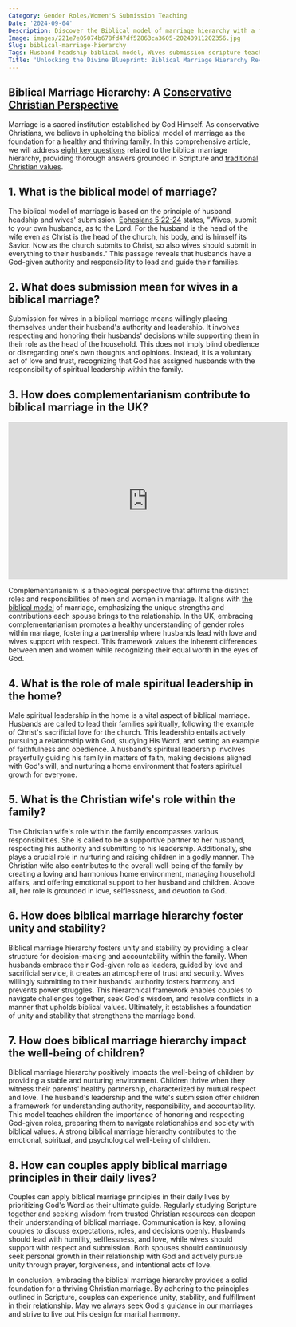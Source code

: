 ```yaml
---
Category: Gender Roles/Women'S Submission Teaching
Date: '2024-09-04'
Description: Discover the Biblical model of marriage hierarchy with a focus on husband headship and wives' submission, exploring the roles within a Christian household. Explore the concept of complementarian marriages in the UK and the importance of male spiritual leadership at home.
Image: images/221e7e05074b678fd47df52863ca3605-20240911202356.jpg
Slug: biblical-marriage-hierarchy
Tags: Husband headship biblical model, Wives submission scripture teaching, Complementarian marriage UK, Male spiritual leadership home, Christian wife's role family
Title: 'Unlocking the Divine Blueprint: Biblical Marriage Hierarchy Revealed'
---
```


## Biblical Marriage Hierarchy: A [Conservative Christian Perspective](/resisting-lgbtq-education)
Marriage is a sacred institution established by God Himself. As conservative Christians, we believe in upholding the biblical model of marriage as the foundation for a healthy and thriving family. In this comprehensive article, we will address [eight key questions](/challenging-feminism) related to the biblical marriage hierarchy, providing thorough answers grounded in Scripture and [traditional Christian values](/critiquing-modern-art).

## 1. What is the biblical model of marriage?

The biblical model of marriage is based on the principle of husband headship and wives' submission. [Ephesians 5:22-24](https://www.bibleref.com/Ephesians/5/Ephesians-5-22.html) states, "Wives, submit to your own husbands, as to the Lord. For the husband is the head of the wife even as Christ is the head of the church, his body, and is himself its Savior. Now as the church submits to Christ, so also wives should submit in everything to their husbands." This passage reveals that husbands have a God-given authority and responsibility to lead and guide their families.

## 2. What does submission mean for wives in a biblical marriage?

Submission for wives in a biblical marriage means willingly placing themselves under their husband's authority and leadership. It involves respecting and honoring their husbands' decisions while supporting them in their role as the head of the household. This does not imply blind obedience or disregarding one's own thoughts and opinions. Instead, it is a voluntary act of love and trust, recognizing that God has assigned husbands with the responsibility of spiritual leadership within the family.

## 3. How does complementarianism contribute to biblical marriage in the UK?


<iframe width="560" height="315" src="https://www.youtube.com/embed/LgbKiL8DMVE" frameborder="0" allow="autoplay; encrypted-media" allowfullscreen></iframe>


Complementarianism is a theological perspective that affirms the distinct roles and responsibilities of men and women in marriage. It aligns with [the biblical model](/covenant-marriage-promotion) of marriage, emphasizing the unique strengths and contributions each spouse brings to the relationship. In the UK, embracing complementarianism promotes a healthy understanding of gender roles within marriage, fostering a partnership where husbands lead with love and wives support with respect. This framework values the inherent differences between men and women while recognizing their equal worth in the eyes of God.

## 4. What is the role of male spiritual leadership in the home?

Male spiritual leadership in the home is a vital aspect of biblical marriage. Husbands are called to lead their families spiritually, following the example of Christ's sacrificial love for the church. This leadership entails actively pursuing a relationship with God, studying His Word, and setting an example of faithfulness and obedience. A husband's spiritual leadership involves prayerfully guiding his family in matters of faith, making decisions aligned with God's will, and nurturing a home environment that fosters spiritual growth for everyone.

## 5. What is the Christian wife's role within the family?

The Christian wife's role within the family encompasses various responsibilities. She is called to be a supportive partner to her husband, respecting his authority and submitting to his leadership. Additionally, she plays a crucial role in nurturing and raising children in a godly manner. The Christian wife also contributes to the overall well-being of the family by creating a loving and harmonious home environment, managing household affairs, and offering emotional support to her husband and children. Above all, her role is grounded in love, selflessness, and devotion to God.

## 6. How does biblical marriage hierarchy foster unity and stability?

Biblical marriage hierarchy fosters unity and stability by providing a clear structure for decision-making and accountability within the family. When husbands embrace their God-given role as leaders, guided by love and sacrificial service, it creates an atmosphere of trust and security. Wives willingly submitting to their husbands' authority fosters harmony and prevents power struggles. This hierarchical framework enables couples to navigate challenges together, seek God's wisdom, and resolve conflicts in a manner that upholds biblical values. Ultimately, it establishes a foundation of unity and stability that strengthens the marriage bond.

## 7. How does biblical marriage hierarchy impact the well-being of children?

Biblical marriage hierarchy positively impacts the well-being of children by providing a stable and nurturing environment. Children thrive when they witness their parents' healthy partnership, characterized by mutual respect and love. The husband's leadership and the wife's submission offer children a framework for understanding authority, responsibility, and accountability. This model teaches children the importance of honoring and respecting God-given roles, preparing them to navigate relationships and society with biblical values. A strong biblical marriage hierarchy contributes to the emotional, spiritual, and psychological well-being of children.

## 8. How can couples apply biblical marriage principles in their daily lives?

Couples can apply biblical marriage principles in their daily lives by prioritizing God's Word as their ultimate guide. Regularly studying Scripture together and seeking wisdom from trusted Christian resources can deepen their understanding of biblical marriage. Communication is key, allowing couples to discuss expectations, roles, and decisions openly. Husbands should lead with humility, selflessness, and love, while wives should support with respect and submission. Both spouses should continuously seek personal growth in their relationship with God and actively pursue unity through prayer, forgiveness, and intentional acts of love.

In conclusion, embracing the biblical marriage hierarchy provides a solid foundation for a thriving Christian marriage. By adhering to the principles outlined in Scripture, couples can experience unity, stability, and fulfillment in their relationship. May we always seek God's guidance in our marriages and strive to live out His design for marital harmony.